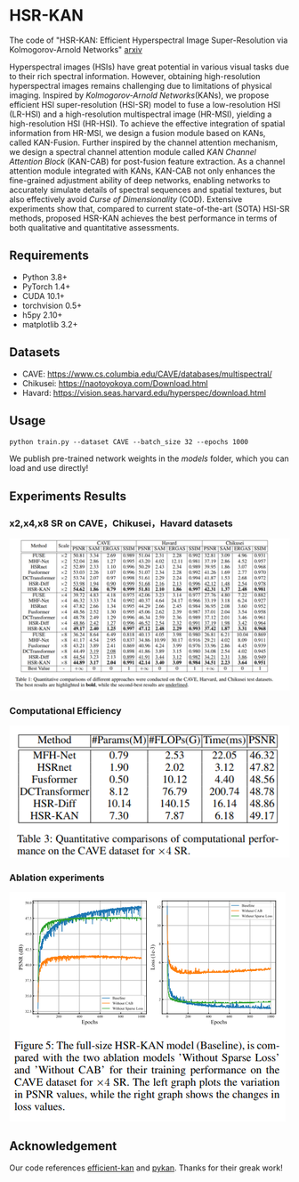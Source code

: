 # HSR-KAN
The code of "HSR-KAN: Efficient Hyperspectral Image Super-Resolution via
Kolmogorov-Arnold Networks" [arxiv](https://arxiv.org/abs/2409.06705)

Hyperspectral images (HSIs) have great potential in various visual tasks due to their rich spectral information. However, obtaining high-resolution hyperspectral images remains challenging due to limitations of physical imaging. Inspired by _Kolmogorov-Arnold Networks_(KANs), we propose efficient HSI super-resolution (HSI-SR) model to fuse a low-resolution HSI (LR-HSI) and a high-resolution multispectral image (HR-MSI), yielding a high-resolution HSI (HR-HSI). To achieve the effective integration of spatial information from HR-MSI, we design a fusion module based on KANs, called KAN-Fusion. Further inspired by the channel attention mechanism, we design a spectral channel attention module called _KAN Channel Attention Block_ (KAN-CAB) for post-fusion feature extraction. As a channel attention module integrated with KANs, KAN-CAB not only enhances the fine-grained adjustment ability of deep networks, enabling networks to accurately simulate details of spectral sequences and spatial textures, but also effectively avoid _Curse of Dimensionality_ (COD). Extensive experiments show that, compared to current state-of-the-art (SOTA) HSI-SR methods, proposed HSR-KAN achieves the best performance in terms of both qualitative and quantitative assessments. 
## Requirements
- Python 3.8+
- PyTorch 1.4+
- CUDA 10.1+
- torchvision 0.5+
- h5py 2.10+
- matplotlib 3.2+

## Datasets
- CAVE: https://www.cs.columbia.edu/CAVE/databases/multispectral/
- Chikusei: https://naotoyokoya.com/Download.html 
- Havard: https://vision.seas.harvard.edu/hyperspec/download.html 

## Usage
```
python train.py --dataset CAVE --batch_size 32 --epochs 1000
```
We publish pre-trained network weights in the _models_ folder, which you can load and use directly!

## Experiments Results
### x2,x4,x8 SR on CAVE，Chikusei，Havard datasets
![alt text](./pics/image.png)
### Computational Efficiency
![alt text](./pics/image-1.png)
### Ablation experiments
![alt text](./pics/image-2.png)

## Acknowledgement
Our code references [efficient-kan](https://github.com/Blealtan/efficient-kan.git) and [pykan](https://github.com/KindXiaoming/pykan.git). Thanks for their greak work!
